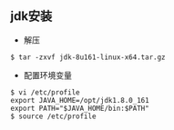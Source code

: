## jdk安装 ##
- 解压
```
$ tar -zxvf jdk-8u161-linux-x64.tar.gz
```
- 配置环境变量
```
$ vi /etc/profile
export JAVA_HOME=/opt/jdk1.8.0_161
export PATH="$JAVA_HOME/bin:$PATH"
$ source /etc/profile
```